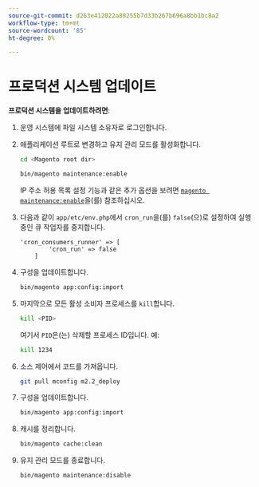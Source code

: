 ```yaml
---
source-git-commit: d263e412022a89255b7d33b267b696a8bb1bc8a2
workflow-type: tm+mt
source-wordcount: '85'
ht-degree: 0%

---
```

# 프로덕션 시스템 업데이트

**프로덕션 시스템을 업데이트하려면**:

1. 운영 시스템에 파일 시스템 소유자로 로그인합니다.
1. 애플리케이션 루트로 변경하고 유지 관리 모드를 활성화합니다.

   ```bash
   cd <Magento root dir>
   ```

   ```bash
   bin/magento maintenance:enable
   ```

   IP 주소 허용 목록 설정 기능과 같은 추가 옵션을 보려면 [`magento maintenance:enable`](../installation/tutorials/maintenance-mode.md)을(를) 참조하십시오.

1. 다음과 같이 `app/etc/env.php`에서 `cron_run`을(를) `false`(으)로 설정하여 실행 중인 큐 작업자를 중지합니다.

   ```php?start_inline=1
   'cron_consumers_runner' => [
           'cron_run' => false
       ]
   ```

1. 구성을 업데이트합니다.

   ```bash
   bin/magento app:config:import
   ```

1. 마지막으로 모든 활성 소비자 프로세스를 `kill`합니다.

   ```bash
   kill <PID>
   ```

   여기서 `PID`은(는) 삭제할 프로세스 ID입니다. 예:

   ```bash
   kill 1234
   ```

1. 소스 제어에서 코드를 가져옵니다.

   ```bash
   git pull mconfig m2.2_deploy
   ```

1. 구성을 업데이트합니다.

   ```bash
   bin/magento app:config:import
   ```

1. 캐시를 정리합니다.

   ```bash
   bin/magento cache:clean
   ```

1. 유지 관리 모드를 종료합니다.

   ```bash
   bin/magento maintenance:disable
   ```
